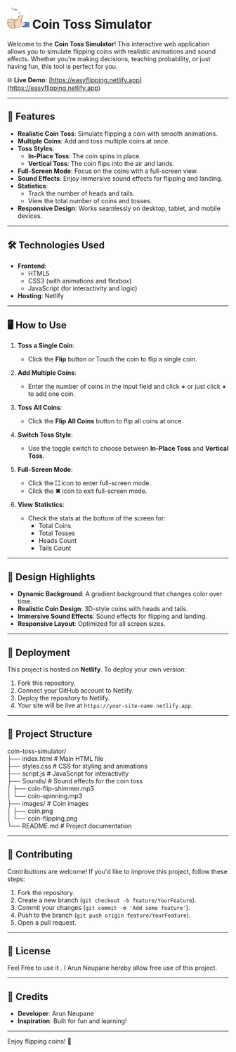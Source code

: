 # <img src="./images/coin-flipping.png" width="50" height="50"> Coin Toss Simulator

Welcome to the **Coin Toss Simulator**! This interactive web application allows you to simulate flipping coins with realistic animations and sound effects. Whether you're making decisions, teaching probability, or just having fun, this tool is perfect for you.

🌐 **Live Demo**: [https://easyflipping.netlify.app](https://easyflipping.netlify.app)

---

## 🚀 Features

- **Realistic Coin Toss**: Simulate flipping a coin with smooth animations.
- **Multiple Coins**: Add and toss multiple coins at once.
- **Toss Styles**:
  - **In-Place Toss**: The coin spins in place.
  - **Vertical Toss**: The coin flips into the air and lands.
- **Full-Screen Mode**: Focus on the coins with a full-screen view.
- **Sound Effects**: Enjoy immersive sound effects for flipping and landing.
- **Statistics**:
  - Track the number of heads and tails.
  - View the total number of coins and tosses.
- **Responsive Design**: Works seamlessly on desktop, tablet, and mobile devices.

---

## 🛠️ Technologies Used

- **Frontend**:
  - HTML5
  - CSS3 (with animations and flexbox)
  - JavaScript (for interactivity and logic)
- **Hosting**: Netlify

---

## 🖥️ How to Use

1. **Toss a Single Coin**:

   - Click the **Flip** button or Touch the coin to flip a single coin.

2. **Add Multiple Coins**:

   - Enter the number of coins in the input field and click **+** or just click **+** to add one coin.

3. **Toss All Coins**:

   - Click the **Flip All Coins** button to flip all coins at once.

4. **Switch Toss Style**:

   - Use the toggle switch to choose between **In-Place Toss** and **Vertical Toss**.

5. **Full-Screen Mode**:

   - Click the **⛶** icon to enter full-screen mode.
   - Click the **✖** icon to exit full-screen mode.

6. **View Statistics**:
   - Check the stats at the bottom of the screen for:
     - Total Coins
     - Total Tosses
     - Heads Count
     - Tails Count

---

## 🎨 Design Highlights

- **Dynamic Background**: A gradient background that changes color over time.
- **Realistic Coin Design**: 3D-style coins with heads and tails.
- **Immersive Sound Effects**: Sound effects for flipping and landing.
- **Responsive Layout**: Optimized for all screen sizes.

---

## 🚀 Deployment

This project is hosted on **Netlify**. To deploy your own version:

1. Fork this repository.
2. Connect your GitHub account to Netlify.
3. Deploy the repository to Netlify.
4. Your site will be live at `https://your-site-name.netlify.app`.

---

## 📂 Project Structure

coin-toss-simulator/  
├── index.html # Main HTML file  
├── styles.css # CSS for styling and animations  
├── script.js # JavaScript for interactivity  
├── Sounds/ # Sound effects for the coin toss  
│ ├── coin-flip-shimmer.mp3  
│ └── coin-spinning.mp3  
├── images/ # Coin images  
│ ├── coin.png  
│ └── coin-flipping.png  
└── README.md # Project documentation

---

## 🤝 Contributing

Contributions are welcome! If you'd like to improve this project, follow these steps:

1. Fork the repository.
2. Create a new branch (`git checkout -b feature/YourFeature`).
3. Commit your changes (`git commit -m 'Add some feature'`).
4. Push to the branch (`git push origin feature/YourFeature`).
5. Open a pull request.

---

## 📄 License

Feel Free to use it . I Arun Neupane hereby allow free use of this project.

---

## 🙏 Credits

- **Developer**: Arun Neupane
- **Inspiration**: Built for fun and learning!

---

Enjoy flipping coins! 🎉

